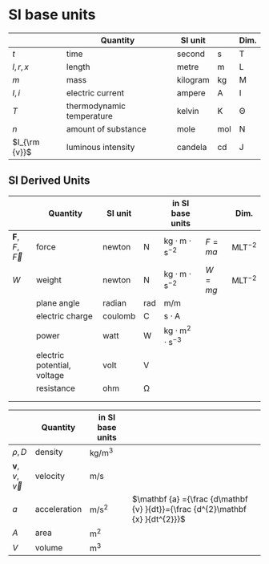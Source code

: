 # SI base units

|               | Quantity                  | SI unit  |                | Dim.              |
| ------------- | ------------------------- | -------- | -------------- | ----------------- |
| $t$           | time                      | second   | $\mathsf{s}$   | $\mathsf{T}$      |
| $l, r, x$     | length                    | metre    | $\mathsf{m}$   | $\mathsf{L}$      |
| $m$           | mass                      | kilogram | $\mathsf{kg}$  | $\mathsf{M}$      |
| $I, i$        | electric current          | ampere   | $\mathsf{A}$   | $\mathsf{I}$      |
| $T$           | thermodynamic temperature | kelvin   | $\mathsf{K}$   | $\mathsf{\Theta}$ |
| $n$           | amount of substance       | mole     | $\mathsf{mol}$ | $\mathsf{N}$      |
| $I_{\rm {v}}$ | luminous intensity        | candela  | $\mathsf{cd}$  | $\mathsf{J}$      |

## SI Derived Units

|                        | Quantity                    | SI unit |                | in SI base units                      |        | Dim.                   |
| ---------------------- | --------------------------- | ------- | -------------- | ------------------------------------- | ------ | ---------------------- |
| $\mathbf{F},F,\vec{F}$ | force                       | newton  | $\mathsf{N}$   | $\mathsf{{kg\cdot m \cdot s}^{-2}}$   | $F=ma$ | ${\mathsf {MLT}}^{-2}$ |
| $W$                    | weight                      | newton  | $\mathsf{N}$   | $\mathsf{{kg\cdot m \cdot s}^{-2}}$   | $W=mg$ | ${\mathsf {MLT}}^{-2}$ |
|                        | plane angle                 | radian  | $\mathsf{rad}$ | $\mathsf{m/m}$                        |        |                        |
|                        | electric charge             | coulomb | $\mathsf{C}$   | $\mathsf{s\cdot A}$                   |        |                        |
|                        | power                       | watt    | $\mathsf{W}$   | $\mathsf{kg   \cdot m^2\cdot s^{−3}}$ |        |                        |
|                        | electric potential, voltage | volt    | $\mathsf{V}$   |                                       |        |                        |
|                        | resistance                  | ohm     | $\mathsf{Ω}$   |                                       |        |                        |
|                        |                             |         |                |                                       |        |                        |
|                        |                             |         |                |                                       |        |                        |






|                        | Quantity     | in SI base units    |                                                                                |
| ---------------------- | ------------ | ------------------- | ------------------------------------------------------------------------------ |
| $ρ, D$                 | density      | $\mathsf{{kg/m}^3}$ |                                                                                |
| $\mathbf{v},v,\vec{v}$ | velocity     | $\mathsf{m/s}$      |                                                                                |
| $a$                    | acceleration | $\mathsf{m/s^2}$    | $\mathbf {a} ={\frac {d\mathbf {v} }{dt}}={\frac {d^{2}\mathbf {x} }{dt^{2}}}$ |
| $A$                    | area         | $\mathsf{m^2}$      |                                                                                |
| $V$                    | volume       | $\mathsf{m^3}$      |                                                                                |
